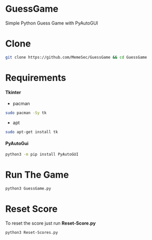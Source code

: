 # GuessGame
Simple Python Guess Game with PyAutoGUI

# Clone
```bash
git clone https://github.com/MemeSec/GuessGame && cd GuessGame 
```

# Requirements
#### Tkinter
+ pacman
```bash
sudo pacman -Sy tk
```
+ apt
```bash
sudo apt-get install tk
```

#### PyAutoGui
```bash
python3 -m pip install PyAutoGUI
```

# Run The Game
```bash
python3 GuessGame.py
```


# Reset Score
To reset the score just run **Reset-Score.py**
```bash
python3 Reset-Scores.py
```

